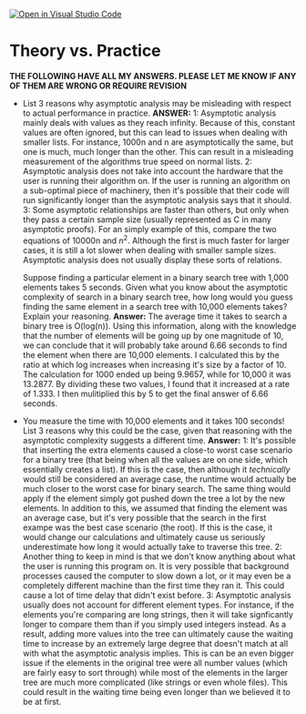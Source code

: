 [![Open in Visual Studio Code](https://classroom.github.com/assets/open-in-vscode-718a45dd9cf7e7f842a935f5ebbe5719a5e09af4491e668f4dbf3b35d5cca122.svg)](https://classroom.github.com/online_ide?assignment_repo_id=11856773&assignment_repo_type=AssignmentRepo)
# Theory vs. Practice

   **THE FOLLOWING HAVE ALL MY ANSWERS. PLEASE LET ME KNOW IF ANY OF THEM ARE
  WRONG OR REQUIRE REVISION**
- List 3 reasons why asymptotic analysis may be misleading with respect to
  actual performance in practice.
  **ANSWER:**
  1: Asymptotic analysis mainly deals with values as they reach infinity.
  Because of this, constant values are often ignored, but this can lead to
  issues when dealing with smaller lists. For instance, 1000n and n are
  asymptotically the same, but one is much, much longer than the other.
  This can result in a misleading measurement of the algorithms true speed
  on normal lists.
  2: Asymptotic analysis does not take into account the hardware that the user
  is running their algorithm on. If the user is running an algorithm on a sub-optimal
  piece of machinery, then it's possible that their code will run significantly longer
  than the asymptotic analysis says that it should.
  3: Some asymptotic relationships are faster than others, but only when they pass
  a certain sample size (usually represented as C in many asymptotic proofs). For an
  simply example of this, compare the two equations of 10000n and $n^2$. Although the
  first is much faster for larger cases, it is still a lot slower when dealing with
  smaller sample sizes. Asymptotic analysis does not usually display these sorts of
  relations.

  Suppose finding a particular element in a binary search tree with 1,000
  elements takes 5 seconds. Given what you know about the asymptotic complexity
  of search in a binary search tree, how long would you guess finding the same
  element in a search tree with 10,000 elements takes? Explain your reasoning.
  **Answer:** The average time it takes to search a binary tree is O(log(n)). Using this
  information, along with the knowledge that the number of elements will be going up
  by one magnitude of 10, we can conclude that it will probably take around 6.66 seconds
  to find the element when there are 10,000 elements. I calculated this by the ratio at
  which log increases when increasing it's size by a factor of 10. The calculation
  for 1000 ended up being 9.9657, while for 10,000 it was 13.2877. By dividing these
  two values, I found that it increased at a rate of 1.333. I then mulitiplied this
  by 5 to get the final answer of 6.66 seconds.

- You measure the time with 10,000 elements and it takes 100 seconds! List 3
  reasons why this could be the case, given that reasoning with the asymptotic
  complexity suggests a different time.
  **Answer:**
  1: It's possible that inserting the extra elements caused a close-to worst
  case scenario for a binary tree (that being when all the values are on one
  side, which essentially creates a list). If this is the case, then although
  it *technically* would still be considered an average case, the runtime would
  actually be much closer to the worst case for binary search. The same thing would
  apply if the element simply got pushed down the tree a lot by the new elements.
  In addition to this, we assumed that finding the element was an average case, but
  it's very possible that the search in the first exampe was the best case scenario (the root).
  If this is the case, it would change our calculations and ultimately cause us
  seriously underestimate how long it would actually take to traverse this tree.
  2: Another thing to keep in mind is that we don't know anything about what the user
  is running this program on. It is very possible that background processes caused
  the computer to slow down a lot, or it may even be a completely different machine
  than the first time they ran it. This could cause a lot of time delay that didn't
  exist before.
  3: Asymptotic analysis usually does not account for different element types. For
  instance, if the elements you're comparing are long strings, then it will take
  signficantly longer to compare them than if you simply used integers instead.
  As a result, adding more values into the tree can ultimately cause the
  waiting time to increase by an extremely large degree that doesn't match at all
  with what the asymptotic analysis implies. This is can be an even bigger issue if
  the elements in the original tree were all number values (which are fairly easy to sort through)
  while most of the elements in the larger tree are much more complicated (like strings or even
  whole files). This could result in the waiting time being even longer than we believed it
  to be at first.
